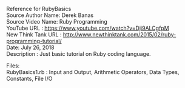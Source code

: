 Reference for RubyBasics  
Source Author Name: Derek Banas  
Source Video Name:  Ruby Programming  
YouTube URL : https://www.youtube.com/watch?v=Dji9ALCgfpM  
New Think Tank URL : http://www.newthinktank.com/2015/02/ruby-programming-tutorial/  
Date: July 26, 2018  
Description : Just basic tutorial on Ruby coding language.     

Files:  
RubyBasics1.rb : Input and Output, Arithmetic Operators, Data Types, Constants, File I/O  

